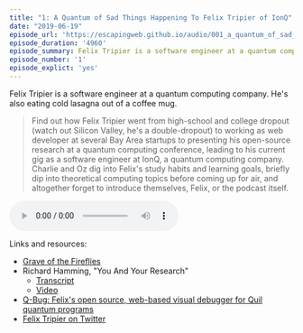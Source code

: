 ```yaml
---
title: "1: A Quantum of Sad Things Happening To Felix Tripier of IonQ"
date: "2019-06-19"
episode_url: 'https://escapingweb.github.io/audio/001_a_quantum_of_sad_things_happening_to_felix_tripier_of_ionq.mp3'
episode_duration: '4960'
episode_summary: Felix Tripier is a software engineer at a quantum computing company. He's also eating cold lasagna out of a coffee mug.
episode_number: '1'
episode_explict: 'yes'
---
```


Felix Tripier is a software engineer at a quantum computing company. He's also eating cold lasagna out of a coffee mug.

> Find out how Felix Tripier went from high-school and college dropout (watch out Silicon Valley, he's a double-dropout) to working as web developer at several Bay Area startups to presenting his open-source research at a quantum computing conference, leading to his current gig as a software engineer at IonQ, a quantum computing company. Charlie and Oz dig into Felix's study habits and learning goals, briefly dip into theoretical computing topics before coming up for air, and altogether forget to introduce themselves, Felix, or the podcast itself.

<audio controls="controls">
  <source type="audio/mp3" src="https://escapingweb.github.io/audio/001_a_quantum_of_sad_things_happening_to_felix_tripier_of_ionq.mp3"></source>
</audio>

Links and resources:

* [Grave of the Fireflies](https://en.wikipedia.org/wiki/Grave_of_the_Fireflies)
* Richard Hamming, "You And Your Research"
    * [Transcript](https://www.cs.virginia.edu/~robins/YouAndYourResearch.html)
    * [Video](https://www.youtube.com/watch?v=a1zDuOPkMSw)
* [Q-Bug: Felix's open source, web-based visual debugger for Quil quantum programs](https://github.com/ftripier/Q-bug)
* [Felix Tripier on Twitter](https://twitter.com/FelixTripier")